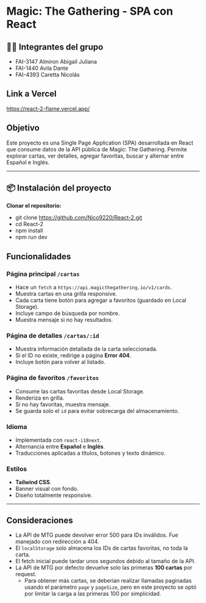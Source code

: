 # Magic: The Gathering - SPA con React

## 👨‍💻 Integrantes del grupo

- FAI-3147 Almiron Abigail Juliana
- FAI-1440 Avila Dante
- FAI-4393 Caretta Nicolás

## Link a Vercel

https://react-2-flame.vercel.app/

## Objetivo

Este proyecto es una Single Page Application (SPA) desarrollada en React que consume datos de la API pública de Magic: The Gathering. Permite explorar cartas, ver detalles, agregar favoritas, buscar y alternar entre Español e Inglés.

---

## 📦 Instalación del proyecto

**Clonar el repositorio:**

- git clone https://github.com/Nico9220/React-2.git
- cd React-2
- npm install
- npm run dev

## Funcionalidades

### Página principal `/cartas`

- Hace un `fetch` a `https://api.magicthegathering.io/v1/cards`.
- Muestra cartas en una grilla responsive.
- Cada carta tiene botón para agregar a favoritos (guardado en Local Storage).
- Incluye campo de búsqueda por nombre.
- Muestra mensaje si no hay resultados.

### Página de detalles `/cartas/:id`

- Muestra información detallada de la carta seleccionada.
- Si el ID no existe, redirige a página **Error 404**.
- Incluye botón para volver al listado.

### Página de favoritos `/favoritos`

- Consume las cartas favoritas desde Local Storage.
- Renderiza en grilla.
- Si no hay favoritas, muestra mensaje.
- Se guarda solo el `id` para evitar sobrecarga del almacenamiento.

### Idioma

- Implementada con `react-i18next`.
- Alternancia entre **Español** e **Inglés**.
- Traducciones aplicadas a títulos, botones y texto dinámico.

### Estilos

- **Tailwind CSS**.
- Banner visual con fondo.
- Diseño totalmente responsive.

---

## Consideraciones

- La API de MTG puede devolver error 500 para IDs inválidos. Fue manejado con redirección a 404.
- El `localStorage` solo almacena los IDs de cartas favoritas, no toda la carta.
- El fetch inicial puede tardar unos segundos debido al tamaño de la API.
- La API de MTG por defecto devuelve solo las primeras **100 cartas** por request.
  - Para obtener más cartas, se deberían realizar llamadas paginadas usando el parámetro `page` y `pageSize`, pero en este proyecto se optó por limitar la carga a las primeras 100 por simplicidad.
